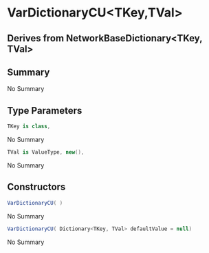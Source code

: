 # VarDictionaryCU<TKey,TVal>

## Derives from NetworkBaseDictionary<TKey, TVal>

## Summary

No Summary
## Type Parameters

```c#
TKey is class, 
```
No Summary
```c#
TVal is ValueType, new(), 
```
No Summary
## Constructors

```c#
VarDictionaryCU( ) 
```
No Summary
```c#
VarDictionaryCU( Dictionary<TKey, TVal> defaultValue = null) 
```
No Summary
